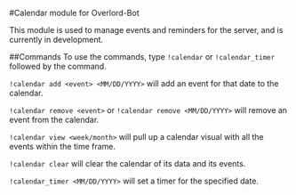 #Calendar module for Overlord-Bot

This module is used to manage events and reminders for the server, and is currently in development.

##Commands
To use the commands, type `!calendar` or `!calendar_timer` followed by the command. 

`!calendar add <event> <MM/DD/YYYY>` will add an event for that date to the calendar.

`!calendar remove <event>` or `!calendar remove <MM/DD/YYYY>` will remove an event from the calendar.

`!calendar view <week/month>` will pull up a calendar visual with all the events within the time frame.

`!calendar clear` will clear the calendar of its data and its events.

`!calendar_timer <MM/DD/YYYY>` will set a timer for the specified date.